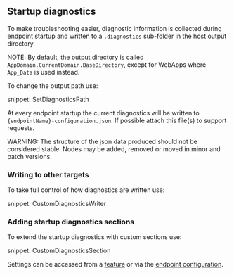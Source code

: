## Startup diagnostics

To make troubleshooting easier, diagnostic information is collected during endpoint startup and written to a `.diagnostics` sub-folder in the host output directory.

NOTE: By default, the output directory is called `AppDomain.CurrentDomain.BaseDirectory`, except for WebApps where `App_Data` is used instead.

To change the output path use:

snippet: SetDiagnosticsPath

At every endpoint startup the current diagnostics will be written to `{endpointName}-configuration.json`. If possible attach this file(s) to support requests.

WARNING: The structure of the json data produced should not be considered stable. Nodes may be added, removed or moved in minor and patch versions.


### Writing to other targets

To take full control of how diagnostics are written use:

snippet: CustomDiagnosticsWriter


### Adding startup diagnostics sections

To extend the startup diagnostics with custom sections use:

snippet: CustomDiagnosticsSection

Settings can be accessed from a [feature](/nservicebus/pipeline/features.md#feature-setup) or via the [endpoint configuration](/nservicebus/pipeline/features.md#feature-settings-endpointconfiguration).

 
